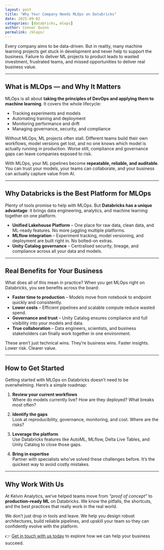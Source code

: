 ```yaml
---
layout: post
title: "Why Your Company Needs MLOps on Databricks"
date: 2025-09-02
categories: [databricks, mlops]
author: Connor Quinn
permalink: /mlops/
---
```


Every company aims to be data-driven. But in reality, many machine learning projects get stuck in development and never help to support the business. Failure to deliver ML projects to product leads to wasted investment, frustrated teams, and missed opportunities to deliver real business value.


---

## What is MLOps — and Why It Matters

MLOps is all about **taking the principles of DevOps and applying them to machine learning**. It covers the whole lifecycle:

- Tracking experiments and models
- Automating training and deployment
- Monitoring performance and drift
- Managing governance, security, and compliance

Without MLOps, ML projects often stall. Different teams build their own workflows, model versions get lost, and no one knows which model is actually running in production. Worse still, compliance and governance gaps can leave companies exposed to risk.

With MLOps, your ML pipelines become **repeatable, reliable, and auditable**. You can trust your models, your teams can collaborate, and your business can actually capture value from AI.

---

## Why Databricks is the Best Platform for MLOps

Plenty of tools promise to help with MLOps. But **Databricks has a unique advantage**: it brings data engineering, analytics, and machine learning together on one platform.

- **Unified Lakehouse Platform** – One place for raw data, clean data, and ML-ready features. No more juggling multiple platforms.
- **MLflow integration** – Experiment tracking, model versioning, and deployment are built right in. No bolted-on extras.
- **Unity Catalog governance** – Centralised security, lineage, and compliance across all your data and models.

---

## Real Benefits for Your Business

What does all of this mean in practice? When you get MLOps right on Databricks, you see benefits across the board:

- **Faster time to production** – Models move from notebook to endpoint quickly and consistently.
- **Lower costs** – Efficient pipelines and scalable compute reduce wasted spend.
- **Governance and trust** – Unity Catalog ensures compliance and full visibility into your models and data.
- **True collaboration** – Data engineers, scientists, and business stakeholders can finally work together in one environment.

These aren’t just technical wins. They’re business wins. Faster insights. Lower risk. Clearer value.

---

## How to Get Started

Getting started with MLOps on Databricks doesn’t need to be overwhelming. Here’s a simple roadmap:

1. **Review your current workflows**  
   Where do models currently live? How are they deployed? What breaks most often?

2. **Identify the gaps**  
   Look at reproducibility, governance, monitoring, and cost. Where are the risks?

3. **Leverage the platform**  
   Use Databricks features like AutoML, MLflow, Delta Live Tables, and Unity Catalog to close those gaps.

4. **Bring in expertise**  
   Partner with specialists who’ve solved these challenges before. It’s the quickest way to avoid costly mistakes.

---

## Why Work With Us

At Kelvin Analytics, we’ve helped teams move from *“proof of concept”* to **production-ready ML** on Databricks. We know the pitfalls, the shortcuts, and the best practices that really work in the real world.

We don’t just drop in tools and leave. We help you design robust architectures, build reliable pipelines, and upskill your team so they can confidently evolve with the platform. 

👉 <a href="#contact" class="button">Get in touch with us today</a> to explore how we can help your business succeed.